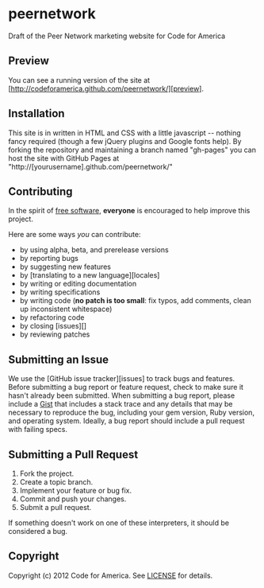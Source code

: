 # peernetwork
Draft of the Peer Network marketing website for Code for America

## Preview
You can see a running version of the site at
[http://codeforamerica.github.com/peernetwork/][preview].

[preview]: http://codeforamerica.github.com/peernetwork/

## Installation
This site is in written in HTML and CSS with a little javascript -- nothing fancy required (though a few jQuery plugins and Google fonts help). By forking the repository and maintaining a branch named "gh-pages" you can host the site with GitHub Pages at "http://[yourusername].github.com/peernetwork/"


## Contributing
In the spirit of [free software][free-sw], **everyone** is encouraged to help
improve this project.

[free-sw]: http://www.fsf.org/licensing/essays/free-sw.html

Here are some ways *you* can contribute:

* by using alpha, beta, and prerelease versions
* by reporting bugs
* by suggesting new features
* by [translating to a new language][locales]
* by writing or editing documentation
* by writing specifications
* by writing code (**no patch is too small**: fix typos, add comments, clean up
  inconsistent whitespace)
* by refactoring code
* by closing [issues][]
* by reviewing patches

## Submitting an Issue
We use the [GitHub issue tracker][issues] to track bugs and features. Before
submitting a bug report or feature request, check to make sure it hasn't
already been submitted. When submitting a bug report, please include a [Gist][]
that includes a stack trace and any details that may be necessary to reproduce
the bug, including your gem version, Ruby version, and operating system.
Ideally, a bug report should include a pull request with failing specs.

[gist]: https://gist.github.com/

## Submitting a Pull Request
1. Fork the project.
2. Create a topic branch.
3. Implement your feature or bug fix.
4. Commit and push your changes.
5. Submit a pull request.

If something doesn't work on one of these interpreters, it should be considered
a bug.

## Copyright
Copyright (c) 2012 Code for America. See [LICENSE][] for details.

[license]: https://github.com/codeforamerica/peernetwork/blob/gh-pages/LICENSE.md